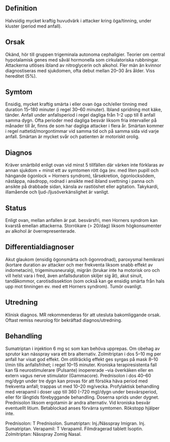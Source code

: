 ## Definition

Halvsidig mycket kraftig huvudvärk i attacker kring öga/tinning, under kluster (period med anfall).

## Orsak

Okänd, hör till gruppen trigeminala autonoma cephaligier. Teorier om central hypotalamisk genes med såväl hormonella som cirkulatoriska rubbningar. Attackerna utlöses ibland av nitroglycerin och alkohol. Fler män än kvinnor diagnostiseras med sjukdomen, ofta debut mellan 20–30 års ålder. Viss hereditet (5%).

## Symtom

Ensidig, mycket kraftig smärta i eller ovan öga och/eller tinning med duration 15–180 minuter (i regel 30–60 minuter). Ibland spridning mot käke, tänder. Anfall under anfallsperiod i regel dagliga från 1–2 upp till 8 anfall samma dygn. Ofta perioder med dagliga besvär liksom fria intervaller på månader till år, finns de som har dagliga attacker i flera år. Smärtan kommer i regel nattetid/morgontimmar vid samma tid och på samma sida vid varje anfall. Smärtan är mycket svår och patienten är motoriskt orolig.

## Diagnos

Kräver smärtbild enligt ovan vid minst 5 tillfällen där värken inte förklaras av annan sjukdom + minst ett av symtomen rött öga (ev. med liten pupill och hängande ögonlock = Horners syndrom), tårsekretion, ögonlocksödem, nästäppa, näsdropp, rodnad i ansikte med ibland svettning i panna och ansikte på drabbade sidan, känsla av rastlöshet eller agitation.
Takykardi, illamående och ljud-/ljusöverkänslighet är vanligt.

## Status

Enligt ovan, mellan anfallen är pat. besvärsfri, men Horners syndrom kan kvarstå emellan attackerna. Storrökare (> 20/dag) liksom högkonsumenter av alkohol är överrepresenterade.

## Differentialdiagnoser

Akut glaukom (ensidig ögonsmärta och ögonrodnad), paroxysmal hemikrani (kortare duration av attacker och mer frekventa liksom snabb effekt av indometacin), trigeminusneuralgi, migrän (brukar inte ha motorisk oro och vill helst vara i fred, även anfallsduration skiljer sig åt), akut sinuit, tandåkommor, carotisdissektion (som också kan ge ensidig smärta från hals upp mot tinningen ev. med ett Horners syndrom). Tumör ovanligt.

## Utredning

Klinisk diagnos. MR rekommenderas för att utesluta bakomliggande orsak. Oftast remiss neurolog för bekräftad diagnos/utredning.

## Behandling

Sumatriptan i injektion 6 mg sc som kan behöva upprepas. Om obehag av sprutor kan nässpray vara ett bra alternativ. Zolmitriptan i dos 5–10 mg per anfall har visat god effekt. Om otillräcklig effekt ges syrgas på mask 8–10 l/min tills anfallsfrihet; i regel 10–15 minuter. Kroniska terapiresistenta fall kan få neurostimulerare (Pulsante) inopererade –via överkäken eller en extern vagus nerve stimulator (Gammacore).
Prednisolon i dos 40–60 mg/dygn under tre dygn kan provas för att försöka häva period med frekventa anfall; trappas ut med 10–20 mg/vecka.
Profylaktisk behandling med verapamil i doser upp till 360 (–720 mg)/dygn under besvärsperiod, eller för långtids förebyggande behandling. Doserna sprids under dygnet. Prednisolon liksom ergotamin är andra alternativ. Vid kroniska besvär eventuellt litium.
Betablockad anses förvärra symtomen. Rökstopp hjälper inte.


Prednisolon: T Prednisolon.
Sumatriptan: Inj./Nässpray Imigran. Inj. Sumatriptan.
Verapamil: T Verapamil. Filmdragerad tablett Isoptin.
Zolmitriptan: Nässpray Zomig Nasal.


